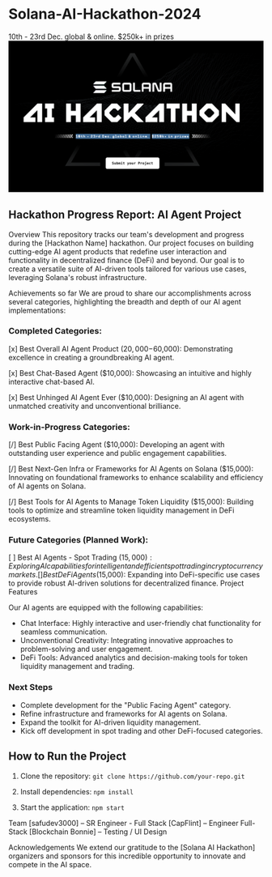 # Solana-AI-Hackathon-2024
10th - 23rd Dec. global &amp; online. $250k+ in prizes
![image](https://github.com/apeoutmeme/Solana-AI-Hackathon-2024/blob/7c575c348a12740ec8934270bee9d322974de56f/Hackathon-2025-Solana-assets/hackathon.png?raw=true)

## Hackathon Progress Report: AI Agent Project
Overview
This repository tracks our team's development and progress during the [Hackathon Name] hackathon. Our project focuses on building cutting-edge AI agent products that redefine user interaction and functionality in decentralized finance (DeFi) and beyond. Our goal is to create a versatile suite of AI-driven tools tailored for various use cases, leveraging Solana's robust infrastructure.

Achievements so far
We are proud to share our accomplishments across several categories, highlighting the breadth and depth of our AI agent implementations:

### Completed Categories:
[x] Best Overall AI Agent Product ($20,000-$60,000): Demonstrating excellence in creating a groundbreaking AI agent.

[x] Best Chat-Based Agent ($10,000): Showcasing an intuitive and highly interactive chat-based AI.

[x] Best Unhinged AI Agent Ever ($10,000): Designing an AI agent with unmatched creativity and unconventional brilliance.


### Work-in-Progress Categories:
[/] Best Public Facing Agent ($10,000): Developing an agent with outstanding user experience and public engagement capabilities.

[/] Best Next-Gen Infra or Frameworks for AI Agents on Solana ($15,000): Innovating on foundational frameworks to enhance scalability and efficiency of AI agents on Solana.

[/] Best Tools for AI Agents to Manage Token Liquidity ($15,000): Building tools to optimize and streamline token liquidity management in DeFi ecosystems.

### Future Categories (Planned Work):
[ ] Best AI Agents - Spot Trading ($15,000): Exploring AI capabilities for intelligent and efficient spot trading in cryptocurrency markets.
[ ] Best DeFi Agents ($15,000): Expanding into DeFi-specific use cases to provide robust AI-driven solutions for decentralized finance.
Project Features


Our AI agents are equipped with the following capabilities:

- Chat Interface: Highly interactive and user-friendly chat functionality for seamless communication.
- Unconventional Creativity: Integrating innovative approaches to problem-solving and user engagement.
- DeFi Tools: Advanced analytics and decision-making tools for token liquidity management and trading.

### Next Steps
- Complete development for the "Public Facing Agent" category.
- Refine infrastructure and frameworks for AI agents on Solana.
- Expand the toolkit for AI-driven liquidity management.
- Kick off development in spot trading and other DeFi-focused categories.



## How to Run the Project
1. Clone the repository:
`git clone https://github.com/your-repo.git`

2. Install dependencies:
`npm install`

3. Start the application:
`npm start`

Team
[safudev3000] – SR Engineer - Full Stack
[CapFlint] – Engineer Full-Stack
[Blockchain Bonnie] – Testing / UI Design

Acknowledgements
We extend our gratitude to the [Solana AI Hackathon] organizers and sponsors for this incredible opportunity to innovate and compete in the AI space.
